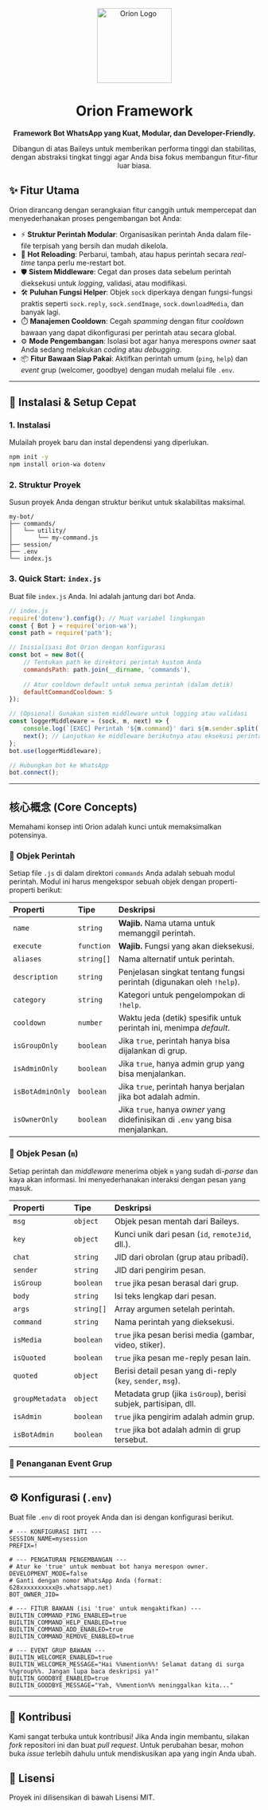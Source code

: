 
<div align="center">
  <img src="https://i.imgur.com/your-logo.png" alt="Orion Logo" width="150"/>
  <h1>Orion Framework</h1>
  <p>
    <strong>Framework Bot WhatsApp yang Kuat, Modular, dan Developer-Friendly.</strong>
  </p>
  <p>
    Dibangun di atas Baileys untuk memberikan performa tinggi dan stabilitas, dengan abstraksi tingkat tinggi agar Anda bisa fokus membangun fitur-fitur luar biasa.
  </p>
</div>

## ✨ Fitur Utama

Orion dirancang dengan serangkaian fitur canggih untuk mempercepat dan menyederhanakan proses pengembangan bot Anda:

* ⚡️ **Struktur Perintah Modular**: Organisasikan perintah Anda dalam file-file terpisah yang bersih dan mudah dikelola.
* 🔄 **Hot Reloading**: Perbarui, tambah, atau hapus perintah secara *real-time* tanpa perlu me-restart bot.
* 🛡️ **Sistem Middleware**: Cegat dan proses data sebelum perintah dieksekusi untuk *logging*, validasi, atau modifikasi.
* 🛠️ **Puluhan Fungsi Helper**: Objek `sock` diperkaya dengan fungsi-fungsi praktis seperti `sock.reply`, `sock.sendImage`, `sock.downloadMedia`, dan banyak lagi.
* ⏱️ **Manajemen Cooldown**: Cegah *spamming* dengan fitur *cooldown* bawaan yang dapat dikonfigurasi per perintah atau secara global.
* ⚙️ **Mode Pengembangan**: Isolasi bot agar hanya merespons *owner* saat Anda sedang melakukan *coding* atau *debugging*.
* 📦 **Fitur Bawaan Siap Pakai**: Aktifkan perintah umum (`ping`, `help`) dan *event* grup (welcomer, goodbye) dengan mudah melalui file `.env`.

---

## 🚀 Instalasi & Setup Cepat

### 1. Instalasi
Mulailah proyek baru dan instal dependensi yang diperlukan.

```bash
npm init -y
npm install orion-wa dotenv
````

### 2\. Struktur Proyek

Susun proyek Anda dengan struktur berikut untuk skalabilitas maksimal.

```
my-bot/
├── commands/
│   └── utility/
│       └── my-command.js
├── session/
├── .env
└── index.js
```

### 3\. Quick Start: `index.js`

Buat file `index.js` Anda. Ini adalah jantung dari bot Anda.

```javascript
// index.js
require('dotenv').config(); // Muat variabel lingkungan
const { Bot } = require('orion-wa');
const path = require('path');

// Inisialisasi Bot Orion dengan konfigurasi
const bot = new Bot({
    // Tentukan path ke direktori perintah kustom Anda
    commandsPath: path.join(__dirname, 'commands'),
    
    // Atur cooldown default untuk semua perintah (dalam detik)
    defaultCommandCooldown: 5 
});

// (Opsional) Gunakan sistem middleware untuk logging atau validasi
const loggerMiddleware = (sock, m, next) => {
    console.log(`[EXEC] Perintah '${m.command}' dari ${m.sender.split('@')[0]}`);
    next(); // Lanjutkan ke middleware berikutnya atau eksekusi perintah
};
bot.use(loggerMiddleware);

// Hubungkan bot ke WhatsApp
bot.connect();
```

-----

## 核心概念 (Core Concepts)

Memahami konsep inti Orion adalah kunci untuk memaksimalkan potensinya.

### 🔹 Objek Perintah

Setiap file `.js` di dalam direktori `commands` Anda adalah sebuah modul perintah. Modul ini harus mengekspor sebuah objek dengan properti-properti berikut:

| Properti | Tipe | Deskripsi |
| :--- | :--- | :--- |
| `name` | `string` | **Wajib.** Nama utama untuk memanggil perintah. |
| `execute` | `function` | **Wajib.** Fungsi yang akan dieksekusi. |
| `aliases` | `string[]` | Nama alternatif untuk perintah. |
| `description` | `string` | Penjelasan singkat tentang fungsi perintah (digunakan oleh `!help`). |
| `category` | `string` | Kategori untuk pengelompokan di `!help`. |
| `cooldown` | `number` | Waktu jeda (detik) spesifik untuk perintah ini, menimpa *default*. |
| `isGroupOnly` | `boolean` | Jika `true`, perintah hanya bisa dijalankan di grup. |
| `isAdminOnly` | `boolean` | Jika `true`, hanya admin grup yang bisa menjalankan. |
| `isBotAdminOnly` | `boolean` | Jika `true`, perintah hanya berjalan jika bot adalah admin. |
| `isOwnerOnly` | `boolean` | Jika `true`, hanya *owner* yang didefinisikan di `.env` yang bisa menjalankan. |

### 🔹 Objek Pesan (`m`)

Setiap perintah dan *middleware* menerima objek `m` yang sudah di-*parse* dan kaya akan informasi. Ini menyederhanakan interaksi dengan pesan yang masuk.

| Properti | Tipe | Deskripsi |
| :--- | :--- | :--- |
| `msg` | `object` | Objek pesan mentah dari Baileys. |
| `key` | `object` | Kunci unik dari pesan (`id`, `remoteJid`, dll.). |
| `chat` | `string` | JID dari obrolan (grup atau pribadi). |
| `sender` | `string` | JID dari pengirim pesan. |
| `isGroup` | `boolean` | `true` jika pesan berasal dari grup. |
| `body` | `string` | Isi teks lengkap dari pesan. |
| `args` | `string[]` | Array argumen setelah perintah. |
| `command` | `string` | Nama perintah yang dieksekusi. |
| `isMedia` | `boolean` | `true` jika pesan berisi media (gambar, video, stiker). |
| `isQuoted` | `boolean` | `true` jika pesan me-reply pesan lain. |
| `quoted` | `object` | Berisi detail pesan yang di-reply (`key`, `sender`, `msg`). |
| `groupMetadata` | `object`| Metadata grup (jika `isGroup`), berisi subjek, partisipan, dll. |
| `isAdmin` | `boolean` | `true` jika pengirim adalah admin grup. |
| `isBotAdmin` | `boolean` | `true` jika bot adalah admin di grup tersebut. |

### 🔹 Penanganan Event Grup
----

## ⚙️ Konfigurasi (`.env`)

Buat file `.env` di root proyek Anda dan isi dengan konfigurasi berikut.

```env
# --- KONFIGURASI INTI ---
SESSION_NAME=mysession
PREFIX=!

# --- PENGATURAN PENGEMBANGAN ---
# Atur ke 'true' untuk membuat bot hanya merespon owner.
DEVELOPMENT_MODE=false
# Ganti dengan nomor WhatsApp Anda (format: 628xxxxxxxxxx@s.whatsapp.net)
BOT_OWNER_JID=

# --- FITUR BAWAAN (isi 'true' untuk mengaktifkan) ---
BUILTIN_COMMAND_PING_ENABLED=true
BUILTIN_COMMAND_HELP_ENABLED=true
BUILTIN_COMMAND_ADD_ENABLED=true
BUILTIN_COMMAND_REMOVE_ENABLED=true

# --- EVENT GRUP BAWAAN ---
BUILTIN_WELCOMER_ENABLED=true
BUILTIN_WELCOMER_MESSAGE="Hai %%mention%%! Selamat datang di surga %%group%%. Jangan lupa baca deskripsi ya!"
BUILTIN_GOODBYE_ENABLED=true
BUILTIN_GOODBYE_MESSAGE="Yah, %%mention%% meninggalkan kita..."
```

-----

## 🤝 Kontribusi

Kami sangat terbuka untuk kontribusi\! Jika Anda ingin membantu, silakan *fork* repositori ini dan buat *pull request*. Untuk perubahan besar, mohon buka *issue* terlebih dahulu untuk mendiskusikan apa yang ingin Anda ubah.

## 📜 Lisensi

Proyek ini dilisensikan di bawah Lisensi MIT.

```
```